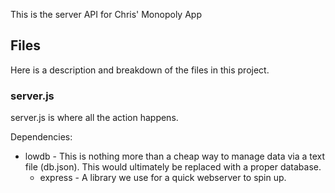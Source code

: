 This is the server API for Chris' Monopoly App

## Files

Here is a description and breakdown of the files in this project.

### server.js

server.js is where all the action happens.

Dependencies:

- lowdb - This is nothing more than a cheap way to manage data via a text file (db.json). This would ultimately be replaced with a proper database.
  - express - A library we use for a quick webserver to spin up.
